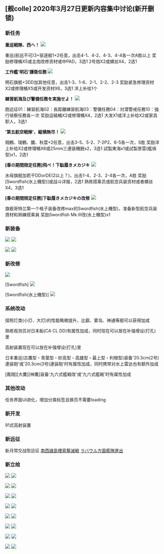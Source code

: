 ## [舰colle] 2020年3月27日更新内容集中讨论(新开删锁)

### 新任务

**重巡戦隊、西へ！**
![](https://img.nga.178.com/attachments/mon_202003/27/-4ada3Q5-1yv7ZfT3cSqc-2r.png#alt=)

重巡(航巡不可)3+驱逐舰1+2任意，出击4-1、4-2、4-3、4-4各一次A胜以上
奖励修理桶X5或主炮改修资材或中PAD，3选1
2号炮X2或螺丝X4，2选1

**工作艦'明石'護衛任務**
![](https://img.nga.178.com/attachments/mon_202003/27/-4ada3Q5-4rklZgT3cSqa-2u.png#alt=)

明石旗舰+3DD加其他任意，出击1-3、1-6、2-1、2-2、2-3
奖励紧急修理资材X2或修理桶X5或开发资材X6，3选1
洋上补给1个

**練習航海及び警備任務を実施せよ！**
![](https://img.nga.178.com/attachments/mon_202003/27/-4ada3Q5-7mkpZgT3cSqc-2v.png#alt=)

跑远征01：練習航海02：長距離練習航海03：警備任務04：対潜警戒任務10：強行偵察任務各一次
奖励运输桶X2或修理桶X4，2选1
大发X1或洋上补给X2或家具职人，3选1

**'第五航空戦隊'、縦横無尽！**
![](https://img.nga.178.com/attachments/mon_202003/27/-4ada3Q5-e5u3ZfT3cSqa-2p.png#alt=)

翔鶴、瑞鶴、朧、秋雲+2任意，出击3-5、5-2、7-2P2、6-5各一次，S胜
奖励洋上补给X2或修理桶X6或25mm三連装機銃x2，3选1
試製東海x1或試製景雲(艦偵型)x1，2选1

**[春の期間限定任務]飛べ！下駄履きメカジキ**
![](https://img.nga.178.com/attachments/mon_202003/27/-4ada3Q5-bnjtZfT3cSq9-2m.png#alt=)

水母旗舰加若干DDorDE(2以上？)，出击1-4、2-3、2-4各一次，A胜
奖励[Swordfish(水上機型)]或战斗详报，2选1
熟练搭乘员或航空兵装资材或者螺丝X4，3选1

**[春の期間限定任務]下駄履きメカジキの改修**
![](https://img.nga.178.com/attachments/mon_202003/28/-4ada3Q5-gdfbZgT3cSq6-2x.png#alt=)

旗舰哥特兰第一个格子装备改修max的Swordfish(水上機型)，准备新型航空兵装資材和熟練搭乘員
奖励Swordfish Mk.III改(水上機型)x1


### 新装备

![](https://img.nga.178.com/attachments/mon_202003/27/-l1qxxQ5-qrdZyT3cSau-au.png#alt=)
![](https://img.nga.178.com/attachments/mon_202003/27/-l1qxxQ5-baqgZkT3cSby-hx.png#alt=)

![](https://img.nga.178.com/attachments/mon_202003/27/-l1qxxQ5-b6saZzT3cSau-au.png#alt=)
![](https://img.nga.178.com/attachments/mon_202003/27/-l1qxxQ5-l9ayZjT3cSby-hx.png#alt=)

### 新改修

![](https://img.nga.178.com/attachments/mon_202003/27/-4ada3Q5-l96pZ2iT3cSsy-fk.png#alt=)

[Swordfish]
![](https://img.nga.178.com/attachments/mon_202003/27/-4ada3Q5-j905Z2jT3cSsz-fp.png#alt=)

[Swordfish(水上機型)]
![](https://img.nga.178.com/attachments/mon_202003/28/-4ada3Q5-l5zcZ2jT3cSsy-fm.png#alt=)

### 系统改动

探照灯类(小灯、大灯)的性能略微提升，比叡、雾岛、神通等舰可以获得加成

熟练观测员对日本船(CA CL DD)有属性加成，同时现在可以放在补强增设(打孔)里

高射装置现在可以放在补强增设(打孔)里

日本重巡(古鷹型・青葉型・妙高型・高雄型・最上型・利根型)装备'20.3cm(2号)連装砲'或'20.3cm(3号)連装砲'时有属性加成，同时携带对水上雷达也有额外加成

[鳳翔][大鷹][神鷹]装备'九六式艦戦改'或'九六式艦戦'时有属性加成

### 其他改动

任务界面UI进化，增加分类标签且换页不需要loading

### 新开发

91式高射装置

### 新远征

新月常交战型远征
[南西諸島捜索撃滅戦](南西諸島海域)
[ラバウル方面艦隊進出](南方海域)

### 新立绘

![](https://img.nga.178.com/attachments/mon_202003/28/-l1qxxQ5-50i9ZcT1kShb-ti.png#alt=)
![](https://img.nga.178.com/attachments/mon_202003/28/-l1qxxQ5-e0znZbT1kSg6-q3.png#alt=)

![](https://img.nga.178.com/attachments/mon_202003/28/-l1qxxQ5-4hq7ZcT1kSgn-so.png#alt=)
![](https://img.nga.178.com/attachments/mon_202003/28/-l1qxxQ5-lbwpZfT3cSmo-it.png#alt=)

![](https://img.nga.178.com/attachments/mon_202003/27/-l1qxxQ5-4h31ZbT1kSfw-tc.png#alt=)
![](https://img.nga.178.com/attachments/mon_202003/27/-l1qxxQ5-ex1mZcT1kSgl-tc.png#alt=)

![](https://img.nga.178.com/attachments/mon_202003/27/-l1qxxQ5-c7ajZcT1kSgc-w7.png#alt=)
![](https://img.nga.178.com/attachments/mon_202003/27/-l1qxxQ5-1iyxZdT3cSj4-v2.png#alt=)

![](https://img.nga.178.com/attachments/mon_202003/27/-l1qxxQ5-1f5sZdT1kSd1-xl.png#alt=)
![](https://img.nga.178.com/attachments/mon_202003/27/-l1qxxQ5-axbjZdT1kSgu-vy.png#alt=)

![](https://img.nga.178.com/attachments/mon_202003/27/-l1qxxQ5-k4d4ZwT3cSgk-qp.png#alt=)
![](https://img.nga.178.com/attachments/mon_202003/27/-l1qxxQ5-7aq0ZwT3cSdh-rf.png#alt=)

![](https://img.nga.178.com/attachments/mon_202003/27/-l1qxxQ5-25mfK28T1kScv-nz.png#alt=)
![](https://img.nga.178.com/attachments/mon_202003/27/-l1qxxQ5-flzuZyT3cSh7-oh.png#alt=)

![](https://img.nga.178.com/attachments/mon_202003/27/-l1qxxQ5-fkyoZrT3cSvb-wi.png#alt=)
![](https://img.nga.178.com/attachments/mon_202003/27/-l1qxxQ5-15pgZpT3cSve-po.png#alt=)
